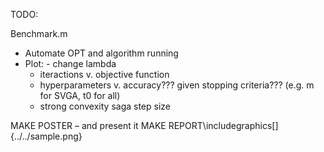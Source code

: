 TODO:

Benchmark.m
- Automate OPT and algorithm running
- Plot:
         - change lambda
	- iteractions v. objective function
	- hyperparameters v. accuracy??? given stopping criteria??? (e.g. m for SVGA, t0 for all)
	- strong convexity saga step size
	

MAKE POSTER – and present it
MAKE REPORT\includegraphics[]{../../sample.png}
